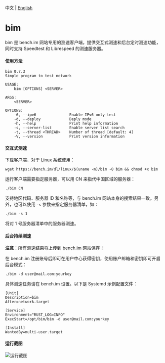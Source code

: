 中文 | [English](README_en.md)

# bim

bim 是 bench.im 网站专用的测速客户端，提供交互式测速和后台定时测速功能，同时支持 Speedtest 和 Librespeed 的测速服务器。

#### 使用方法

```
bim 0.7.3
Simple program to test network

USAGE:
    bim [OPTIONS] <SERVER>

ARGS:
    <SERVER>    

OPTIONS:
    -6, --ipv6               Enable IPv6 only test
    -d, --deploy             Deply mode
    -h, --help               Print help information
    -s, --server-list        Enable server list search
    -t, --thread <THREAD>    Number of thread [default: 4]
    -V, --version            Print version information
```

#### 交互式测速

下载客户端，对于 Linux 系统使用：

```
wget https://bench.im/dl/linux/$(uname -m)/bim -O bim && chmod +x bim
```

运行客户端需要指定服务器，可以用 CN 来指代中国区域的服务器：

```
./bim CN
```

支持地区代码、服务器 ID 和名称等，与 bench.im 网站本身的搜索结果一致。另外，也可以使用 `-s` 参数来指定服务器清单，如：

```
./bim -s 1
```

将对 1 号服务器清单中的服务器测速。


#### 后台持续测速

**注意**：所有测速结果将上传到 bench.im 网站保存！

在 bench.im 注册账号后即可在用户中心获得密钥，使用账户邮箱和密钥即可开启后台模式：

```
./bim -d user@mail.com:yourkey
```

具体测速任务请在 bench.im 设置。以下是 Systemd 示例配置文件：

```
[Unit]
Description=bim
After=network.target

[Service]
Environment="RUST_LOG=INFO"
ExecStart=/opt/bim/bim -d user@mail.com:yourkey

[Install]
WantedBy=multi-user.target
```

#### 运行截图

![运行截图][1]


  [1]: https://bench.im/bim.png

